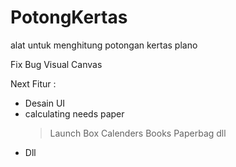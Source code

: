 # PotongKertas
alat untuk menghitung potongan kertas plano

Fix Bug Visual Canvas

Next Fitur :
- Desain UI
- calculating needs paper
  > Launch Box
  > Calenders
  > Books
  > Paperbag
  > dll
- Dll
